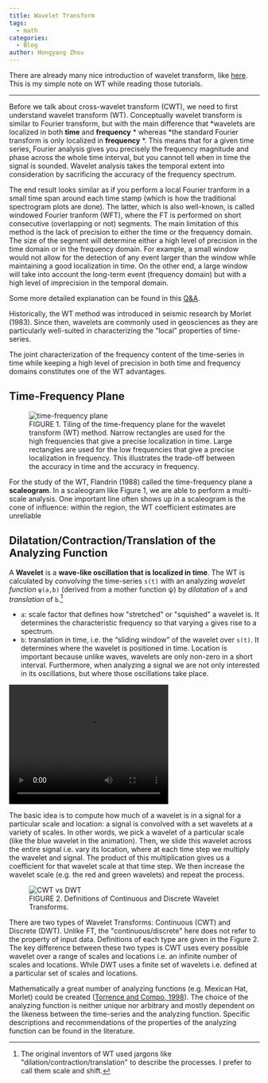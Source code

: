 ```yaml
---
title: Wavelet Transform
tags:
  - math
categories:
  - Blog
author: Hongyang Zhou
---
```


There are already many nice introduction of wavelet transform, like [here](https://towardsdatascience.com/the-wavelet-transform-e9cfa85d7b34). This is my simple note on WT while reading those tutorials.

---

Before we talk about cross-wavelet transform (CWT), we need to first understand wavelet transform (WT). Conceptually wavelet transform is similar to Fourier transform, but with the main difference that *wavelets are localized in both **time** and **frequency** * whereas *the standard Fourier transform is only localized in **frequency** *. This means that for a given time series, Fourier analysis gives you precisely the frequency magnitude and phase across the whole time interval, but you cannot tell when in time the signal is sounded. Wavelet analysis takes the temporal extent into consideration by sacrificing the accuracy of the frequency spectrum.

The end result looks similar as if you perform a local Fourier tranform in a small time span around each time stamp (which is how the traditional spectrogram plots are done). The latter, which is also well-known, is called windowed Fourier tranform (WFT), where the FT is performed on short consecutive (overlapping or not) segments. The main limitation of this method is the lack of precision to either the time or the frequency domain. The size of the segment will determine either a high level of precision in the time domain or in the frequency domain. For example, a small window would not allow for the detection of any event larger than the window while maintaining a good localization in time. On the other end, a large window will take into account the long-term event (frequency domain) but with a high level of imprecision in the temporal domain.

Some more detailed explanation can be found in this [Q&A](https://math.stackexchange.com/questions/279980/difference-between-fourier-transform-and-wavelets).

Historically, the WT method was introduced in seismic research by Morlet (1983). Since then, wavelets are commonly used in geosciences as they are particularly well-suited in characterizing the “local” properties of time-series.

The joint characterization of the frequency content of the time-series in time while keeping a high level of precision in both time and frequency domains constitutes one of the WT advantages.

## Time-Frequency Plane

<figure>
    <img src="https://www.frontiersin.org/files/Articles/111259/fpsyg-05-01566-HTML/image_m/fpsyg-05-01566-g001.jpg"
         alt="time-frequency plane">
    <figcaption>FIGURE 1. Tiling of the time-frequency plane for the wavelet transform (WT) method. Narrow rectangles are used for the high frequencies that give a precise localization in time. Large rectangles are used for the low frequencies that give a precise localization in frequency. This illustrates the trade-off between the accuracy in time and the accuracy in frequency.</figcaption>
</figure>

For the study of the WT, Flandrin (1988) called the time-frequency plane a **scaleogram**. In a scaleogram like Figure 1, we are able to perform a multi-scale analysis. One important line often shows up in a scaleogram is the cone of influence: within the region, the WT coefficient estimates are unreliable

## Dilatation/Contraction/Translation of the Analyzing Function

A **Wavelet** is a **wave-like oscillation that is localized in time**.
The WT is calculated by *convolving* the time-series `s(t)` with an analyzing *wavelet function* `ψ(a,b)` (derived from a mother function ψ) by *dilatation* of `a` and *translation* of `b`.[^words]

[^words]: The original inventors of WT used jargons like "dilation/contraction/translation" to describe the processes. I prefer to call them scale and shift.

- `a`: scale factor that defines how "stretched" or "squished" a wavelet is. It determines the characteristic frequency so that varying `a` gives rise to a spectrum.
- `b`: translation in time, i.e. the “sliding window” of the wavelet over `s(t)`. It determines where the wavelet is positioned in time. Location is important because unlike waves, wavelets are only non-zero in a short interval. Furthermore, when analyzing a signal we are not only interested in its oscillations, but where those oscillations take place.

<video width="320" height="240" autoplay>
  <source src="https://thumbs.gfycat.com/ConstantPoliteEasternnewt-mobile.mp4" type="video/mp4">
Your browser does not support the video tag.
</video>

The basic idea is to compute how much of a wavelet is in a signal for a particular scale and location: a signal is convolved with a set wavelets at a variety of scales. In other words, we pick a wavelet of a particular scale (like the blue wavelet in the animation). Then, we slide this wavelet across the entire signal i.e. vary its location, where at each time step we multiply the wavelet and signal. The product of this multiplication gives us a coefficient for that wavelet scale at that time step. We then increase the wavelet scale (e.g. the red and green wavelets) and repeat the process.

<figure>
    <img src="https://miro.medium.com/max/875/1*cjq2OLBemTeqm0FDD2WmOQ.png"
         alt="CWT vs DWT">
    <figcaption>FIGURE 2. Definitions of Continuous and Discrete Wavelet Transforms.</figcaption>
</figure>

There are two types of Wavelet Transforms: Continuous (CWT) and Discrete (DWT). Unlike FT, the "continuous/discrete" here does not refer to the property of input data. Definitions of each type are given in the Figure 2. The key difference between these two types is CWT uses every possible wavelet over a range of scales and locations i.e. an infinite number of scales and locations. While DWT uses a finite set of wavelets i.e. defined at a particular set of scales and locations.

Mathematically a great number of analyzing functions (e.g. Mexican Hat, Morlet) could be created ([Torrence and Compo, 1998](https://doi.org/10.1175/1520-0477(1998)079<0061:APGTWA>2.0.CO;2)). The choice of the analyzing function is neither unique nor arbitrary and mostly dependent on the likeness between the time-series and the analyzing function. Specific descriptions and recommendations of the properties of the analyzing function can be found in the literature.
